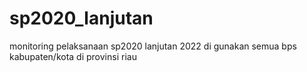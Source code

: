 # sp2020_lanjutan
monitoring pelaksanaan sp2020 lanjutan 2022
di gunakan semua bps kabupaten/kota di provinsi riau
